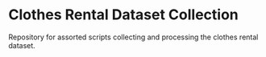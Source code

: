 # Clothes Rental Dataset Collection
Repository for assorted scripts collecting and processing the clothes rental dataset.